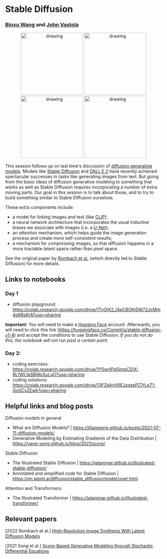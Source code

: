 # Stable Diffusion
### [Binxu Wang](https://scholar.harvard.edu/binxuw) and [John Vastola](https://twitter.com/johnjvastola)

<p align="center">
<img src="https://github.com/DrugowitschLab/ML-from-scratch-seminar/blob/master/StableDiffusion/images/astro.png?raw=true" alt="drawing" width="200"/>
<img src="https://github.com/DrugowitschLab/ML-from-scratch-seminar/blob/master/StableDiffusion/images/ballerina_chasing_cat.png?raw=true" alt="drawing" width="200"/>
<img src="https://github.com/DrugowitschLab/ML-from-scratch-seminar/blob/master/StableDiffusion/images/lovely_cat.png?raw=true" alt="drawing" width="200"/>
<img src="https://github.com/DrugowitschLab/ML-from-scratch-seminar/blob/master/StableDiffusion/images/turtle3.png?raw=true" alt="drawing" width="200"/>
</p>

This session follows up on last time's discussion of [diffusion generative models](https://github.com/DrugowitschLab/ML-from-scratch-seminar/tree/master/DiffusionGenerativeModels). Models like [Stable Diffusion](https://stability.ai/blog/stable-diffusion-announcement) and [DALL·E 2](https://openai.com/dall-e-2/) have recently achieved spectacular successes in tasks like generating images from text. But going from the basic ideas of diffusion generative modeling to something that works as well as Stable Diffusion requires incorporating a number of extra moving parts. Our goal in this session is to talk about those, and to try to build something similar to Stable Diffusion ourselves.

These extra components include:
* a model for linking images and text (like [CLIP](https://github.com/openai/CLIP));
* a neural network architecture that incorporates the usual inductive biases we associate with images (i.e. a [U-Net](https://en.wikipedia.org/wiki/U-Net));
* an *attention* mechanism, which helps guide the image generation process and create more self-consistent results;
* a mechanism for *compressing* images, so that diffusion happens in a more tractable latent space rather than pixel space.

See the original paper by [Rombach et al.](https://ommer-lab.com/research/latent-diffusion-models/) (which directly led to Stable Diffusion) for more details.

## Links to notebooks

### Day 1 

- diffusion playground: https://colab.research.google.com/drive/1TvOlX2_l4pCBOKjDI672JcMm4q68sKrA?usp=sharing

**Important**: You will need to make a [Hugging Face](https://huggingface.co/) account. Afterwards, you will need to click this link (https://huggingface.co/CompVis/stable-diffusion-v1-4) and accept the conditions to use Stable Diffusion. *If you do not do this, the notebook will not run past a certain point.*

### Day 2: 

- coding exercises: https://colab.research.google.com/drive/1Y5wr91g5jmpCDiX-RLfWL1eSBWoSuLqO?usp=sharing
- coding solutions: https://colab.research.google.com/drive/13FZbAnV6EJzqzePZ7rLe71-Go0CyZEwk?usp=sharing


## Helpful links and blog posts

Diffusion models in general
- What are Diffusion Models? | https://lilianweng.github.io/posts/2021-07-11-diffusion-models/
- Generative Modeling by Estimating Gradients of the Data Distribution | https://yang-song.github.io/blog/2021/score/

Stable Diffusion
- The Illustrated Stable Diffusion | https://jalammar.github.io/illustrated-stable-diffusion/
- Annotated and simplified code for Stable Diffusion | https://nn.labml.ai/diffusion/stable_diffusion/model/unet.html

Attention and Transformers
- The Illustrated Transformer | https://jalammar.github.io/illustrated-transformer/

## Relevant papers

[2022 Rombach et al.] [High-Resolution Image Synthesis With Latent Diffusion Models](https://arxiv.org/abs/2112.10752)

[2021 Song et al.] [Score-Based Generative Modeling through Stochastic Differential Equations](https://openreview.net/forum?id=PxTIG12RRHS)

